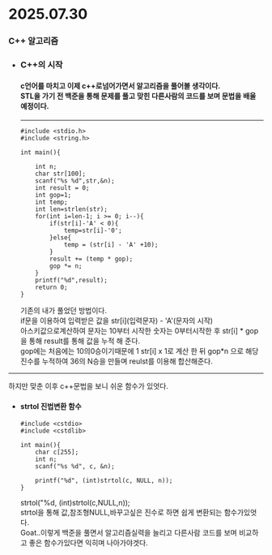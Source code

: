 # 2025.07.30
### C++ 알고리즘

- ### C++의 시작
    #### c언어를 마치고 이제 c++로넘어가면서 알고리즘을 풀어볼 생각이다.<br/>STL을 가기 전 백준을 통해 문제를 풀고 맞힌 다른사람의 코드를 보며 문법을 배울 예정이다.
    ---
    ```
    #include <stdio.h>
    #include <string.h>

    int main(){
        
        int n;
        char str[100];
        scanf("%s %d",str,&n);
        int result = 0;
        int gop=1;
        int temp;
        int len=strlen(str);
        for(int i=len-1; i >= 0; i--){
            if(str[i]-'A' < 0){
                temp=str[i]-'0';
            }else{
                temp = (str[i] - 'A' +10);
            }
            result += (temp * gop);
            gop *= n;
        }
        printf("%d",result);
        return 0;
    }
    ```
    기존의 내가 풀었던 방법이다.<br/>
    if문을 이용하여 입력받은 값을 str[i]\(입력문자) - 'A'\(문자의 시작)<br/>아스키값으로계산하여 문자는 10부터 시작한 숫자는 0부터시작한 후  str[i] * gop을 통해 result를 통해 값을 누적 해 준다.<br/>
    gop에는 처음에는 10의0승이기때문에 1  str[i] x 1로 계산 한 뒤 gop*n 으로 해당 진수를 누적하여 36의 N승을 만들며 reulst를 이용해 합산해준다.
----
하지만 맞춘 이후 c++문법을 보니 쉬운 함수가 있엇다.
- #### strtol 진법변환 함수
    
    ```
    #include <cstdio>
    #include <cstdlib>

    int main(){
        char c[255];
        int n;
        scanf("%s %d", c, &n);

        printf("%d", (int)strtol(c, NULL, n));
    }
    ```
    strtol("%d, (int)strtol(c,NULL,n));<br/>
    strtol을 통해 값,참조형NULL,바꾸고싶은 진수로 하면 쉽게 변환되는 함수가있엇다.<br/>
    Goat..이렇게 백준을 풀면서 알고리즘실력을 늘리고 다른사람 코드를 보며 비교하고 좋은 함수가있다면 익히며 나아가야겟다.
    

    